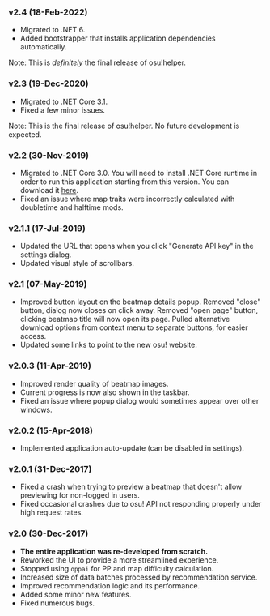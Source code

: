 ### v2.4 (18-Feb-2022)

- Migrated to .NET 6.
- Added bootstrapper that installs application dependencies automatically.

Note: This is _definitely_ the final release of osu!helper.

### v2.3 (19-Dec-2020)

- Migrated to .NET Core 3.1.
- Fixed a few minor issues.

Note: This is the final release of osu!helper. No future development is expected.

### v2.2 (30-Nov-2019)

- Migrated to .NET Core 3.0. You will need to install .NET Core runtime in order to run this application starting from this version. You can download it [here](https://dotnet.microsoft.com/download/dotnet-core/3.0/runtime).
- Fixed an issue where map traits were incorrectly calculated with doubletime and halftime mods.

### v2.1.1 (17-Jul-2019)

- Updated the URL that opens when you click "Generate API key" in the settings dialog.
- Updated visual style of scrollbars.

### v2.1 (07-May-2019)

- Improved button layout on the beatmap details popup. Removed "close" button, dialog now closes on click away. Removed "open page" button, clicking beatmap title will now open its page. Pulled alternative download options from context menu to separate buttons, for easier access.
- Updated some links to point to the new osu! website.

### v2.0.3 (11-Apr-2019)

- Improved render quality of beatmap images.
- Current progress is now also shown in the taskbar.
- Fixed an issue where popup dialog would sometimes appear over other windows.

### v2.0.2 (15-Apr-2018)

- Implemented application auto-update (can be disabled in settings).

### v2.0.1 (31-Dec-2017)

- Fixed a crash when trying to preview a beatmap that doesn't allow previewing for non-logged in users.
- Fixed occasional crashes due to osu! API not responding properly under high request rates.

### v2.0 (30-Dec-2017)

- **The entire application was re-developed from scratch.**
- Reworked the UI to provide a more streamlined experience.
- Stopped using `oppai` for PP and map difficulty calculation.
- Increased size of data batches processed by recommendation service.
- Improved recommendation logic and its performance.
- Added some minor new features.
- Fixed numerous bugs.